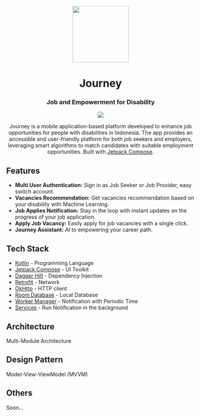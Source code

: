 <div align="center">
  <img src="https://github.com/novandi18/movie-verse/assets/48386354/07799a8c-1e01-4299-972f-12c71ec09ef3" width="150px"/>
  <h1 align="center">Journey</h1>
  <h3>Job and Empowerment for Disability</h3>

  <p align="center">
    <a href="https://skillicons.dev">
      <img src="https://skillicons.dev/icons?i=kotlin,androidstudio" />
    </a>
  </p>

  Journey is a mobile application-based platform developed to enhance job opportunities for people with disabilities in Indonesia. The app provides an accessible and user-friendly platform for both job seekers and employers, leveraging smart algorithms to match candidates with suitable employment opportunities. Built with [Jetpack Compose](https://developer.android.com/jetpack/compose).

</div>

## Features
- **Multi User Authentication:** Sign in as Job Seeker or Job Provider, easy switch account.
- **Vacancies Recommendation:** Get vacancies recommendation based on your disability with Machine Learning.
- **Job Applies Notification:** Stay in the loop with instant updates on the progress of your job application.
- **Apply Job Vacancy:** Easily apply for job vacancies with a single click.
- **Journey Assistant:** AI to empowering your career path.

## Tech Stack
- [Kotlin](https://kotlinlang.org/) - Programming Language
- [Jetpack Compose](https://developer.android.com/jetpack/compose) - UI Toolkit
- [Dagger Hilt](https://dagger.dev/hilt/) - Dependency Injection
- [Retrofit](https://square.github.io/retrofit/) - Network
- [OkHttp](https://square.github.io/okhttp/) - HTTP client
- [Room Database](https://developer.android.com/reference/kotlin/androidx/room/RoomDatabase) - Local Database
- [Worker Manager](https://developer.android.com/topic/libraries/architecture/workmanager) - Notification with Periodic Time
- [Services](https://developer.android.com/develop/background-work/services) - Run Notification in the background

## Architecture
Multi-Module Architecture

## Design Pattern
Model-View-ViewModel (MVVM)

## Others
Soon...
